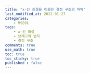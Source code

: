```yaml
---
title: "x-선 회절을 이용한 결정 구조의 파악"
last_modified_at: 2022-01-27
categories:
    - MSE01
tags:
    - x-선 회절
    - 브래그의 법칙
    - 결정 구조
comments: true
use_math: true
toc: true
toc_sticky: true
published : false
---
```


